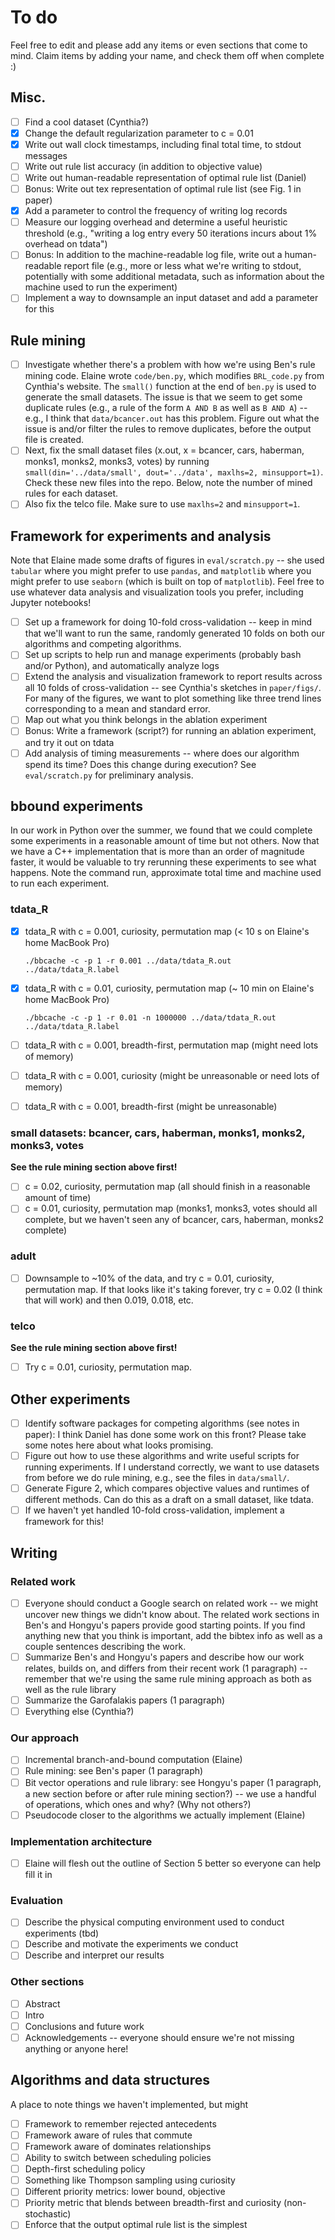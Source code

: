 # To do

Feel free to edit and please add any items or even sections that come to mind.
Claim items by adding your name, and check them off when complete :)

## Misc.

- [ ] Find a cool dataset (Cynthia?)
- [x] Change the default regularization parameter to c = 0.01
- [x] Write out wall clock timestamps, including final total time, to stdout messages
- [ ] Write out rule list accuracy (in addition to objective value)
- [ ] Write out human-readable representation of optimal rule list (Daniel)
- [ ] Bonus: Write out tex representation of optimal rule list (see Fig. 1 in paper)
- [x] Add a parameter to control the frequency of writing log records
- [ ] Measure our logging overhead and determine a useful heuristic threshold
      (e.g., "writing a log entry every 50 iterations incurs about 1% overhead on tdata")
- [ ] Bonus: In addition to the machine-readable log file, write out a human-readable
      report file (e.g., more or less what we're writing to stdout, potentially
      with some additional metadata, such as information about the machine used to
      run the experiment)
- [ ] Implement a way to downsample an input dataset and add a parameter for this

## Rule mining

- [ ] Investigate whether there's a problem with how we're using Ben's rule mining code.
      Elaine wrote `code/ben.py`, which modifies `BRL_code.py` from Cynthia's website.
      The `small()` function at the end of `ben.py` is used to generate the small datasets.
      The issue is that we seem to get some duplicate rules (e.g., a rule of the form
      `A AND B` as well as `B AND A`) -- e.g., I think that `data/bcancer.out` has this
      problem.  Figure out what the issue is and/or filter the rules to remove duplicates,
      before the output file is created.
- [ ] Next, fix the small dataset files (x.out, x = bcancer, cars, haberman, monks1, monks2, monks3, votes)
      by running `small(din='../data/small', dout='../data', maxlhs=2, minsupport=1)`.
      Check these new files into the repo.  Below, note the number of mined rules for each dataset.
- [ ] Also fix the telco file.  Make sure to use `maxlhs=2` and `minsupport=1`.

## Framework for experiments and analysis

Note that Elaine made some drafts of figures in `eval/scratch.py` -- she used
`tabular` where you might prefer to use `pandas`, and `matplotlib` where you
might prefer to use `seaborn` (which is built on top of `matplotlib`).  Feel
free to use whatever data analysis and visualization tools you prefer, including
Jupyter notebooks!

- [ ] Set up a framework for doing 10-fold cross-validation -- keep in mind that
      we'll want to run the same, randomly generated 10 folds on both our algorithms
      and competing algorithms.
- [ ] Set up scripts to help run and manage experiments (probably bash and/or Python),
      and automatically analyze logs
- [ ] Extend the analysis and visualization framework to report results across
      all 10 folds of cross-validation -- see Cynthia's sketches in `paper/figs/`.
      For many of the figures, we want to plot something like three trend lines
      corresponding to a mean and standard error.
- [ ] Map out what you think belongs in the ablation experiment
- [ ] Bonus: Write a framework (script?) for running an ablation experiment,
      and try it out on tdata
- [ ] Add analysis of timing measurements -- where does our algorithm spend its time?
      Does this change during execution?  See `eval/scratch.py` for preliminary analysis.

## bbound experiments

In our work in Python over the summer, we found that we could complete
some experiments in a reasonable amount of time but not others.  Now that
we have a C++ implementation that is more than an order of magnitude faster,
it would be valuable to try rerunning these experiments to see what happens.
Note the command run, approximate total time and machine used to run each experiment.

### tdata_R

- [x] tdata_R with c = 0.001, curiosity, permutation map (< 10 s on Elaine's home MacBook Pro)

    `./bbcache -c -p 1 -r 0.001 ../data/tdata_R.out ../data/tdata_R.label`

- [x] tdata_R with c = 0.01, curiosity, permutation map (~ 10 min on Elaine's home MacBook Pro)

    `./bbcache -c -p 1 -r 0.01 -n 1000000 ../data/tdata_R.out ../data/tdata_R.label`

- [ ] tdata_R with c = 0.001, breadth-first, permutation map (might need lots of memory)
- [ ] tdata_R with c = 0.001, curiosity (might be unreasonable or need lots of memory)
- [ ] tdata_R with c = 0.001, breadth-first (might be unreasonable)

### small datasets:  bcancer, cars, haberman, monks1, monks2, monks3, votes

**See the rule mining section above first!**

- [ ] c = 0.02, curiosity, permutation map (all should finish in a reasonable amount of time)
- [ ] c = 0.01, curiosity, permutation map (monks1, monks3, votes should all complete,
      but we haven't seen any of bcancer, cars, haberman, monks2 complete)

### adult

- [ ] Downsample to ~10% of the data, and try c = 0.01, curiosity, permutation map.
      If that looks like it's taking forever, try c = 0.02 (I think that will work)
      and then 0.019, 0.018, etc.

### telco

**See the rule mining section above first!**

- [ ] Try c = 0.01, curiosity, permutation map.

## Other experiments

- [ ] Identify software packages for competing algorithms (see notes in paper):
      I think Daniel has done some work on this front?  Please take some notes
      here about what looks promising.
- [ ] Figure out how to use these algorithms and write useful scripts for
      running experiments.  If I understand correctly, we want to use datasets
      from before we do rule mining, e.g., see the files in `data/small/`.
- [ ] Generate Figure 2, which compares objective values and runtimes of different methods.
      Can do this as a draft on a small dataset, like tdata.
- [ ] If we haven't yet handled 10-fold cross-validation, implement a framework for this!

## Writing

### Related work

- [ ] Everyone should conduct a Google search on related work -- we might
      uncover new things we didn't know about. The related work sections in Ben's and Hongyu's
      papers provide good starting points.  If you find anything new that you think is
      important, add the bibtex info as well as a couple sentences describing the work.
- [ ] Summarize Ben's and Hongyu's papers and describe how our work
      relates, builds on, and differs from their recent work (1 paragraph) -- remember
      that we're using the same rule mining approach as both as well as the rule library
- [ ] Summarize the Garofalakis papers (1 paragraph)
- [ ] Everything else (Cynthia?)

### Our approach

- [ ] Incremental branch-and-bound computation (Elaine)
- [ ] Rule mining: see Ben's paper (1 paragraph)
- [ ] Bit vector operations and rule library: see Hongyu's paper (1 paragraph,
      a new section before or after rule mining section?) -- we use a handful of
      operations, which ones and why?  (Why not others?)
- [ ] Pseudocode closer to the algorithms we actually implement (Elaine)

### Implementation architecture

- [ ] Elaine will flesh out the outline of Section 5 better so everyone can help fill it in

### Evaluation

- [ ] Describe the physical computing environment used to conduct experiments (tbd)
- [ ] Describe and motivate the experiments we conduct
- [ ] Describe and interpret our results

### Other sections

- [ ] Abstract
- [ ] Intro
- [ ] Conclusions and future work
- [ ] Acknowledgements -- everyone should ensure we're not missing anything or anyone here!

## Algorithms and data structures

A place to note things we haven't implemented, but might

- [ ] Framework to remember rejected antecedents
- [ ] Framework aware of rules that commute
- [ ] Framework aware of dominates relationships
- [ ] Ability to switch between scheduling policies
- [ ] Depth-first scheduling policy
- [ ] Something like Thompson sampling using curiosity
- [ ] Different priority metrics: lower bound, objective
- [ ] Priority metric that blends between breadth-first and curiosity (non-stochastic)
- [ ] Enforce that the output optimal rule list is the simplest
